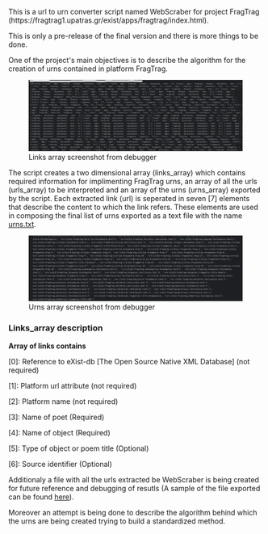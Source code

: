 <p>This is a url to urn converter script named WebScraber for project FragTrag (https://fragtrag1.upatras.gr/exist/apps/fragtrag/index.html).</p>
<p>This is only a pre-release of the final version and there is more things to be done.</p>
<p>One of the project's main objectives is to describe the algorithm for the creation of urns contained in platform FragTrag.</p>
<p><figure><img src="Docs/ssht-01.png" alt="Array screenshot from debugger" title="Array screenshot from debugger"><figcaption>Links array screenshot from debugger</figcaption></figure></p>
<p>The script creates a two dimensional array (links_array) which contains required information for implimenting FragTrag urns, an array of all the urls (urls_array) to be interpreted and an array of the urns (urns_array) exported by the script. Each extracted link (url) is seperated in seven [7] elements that describe the content to which the link refers. These elements are used in composing the final list of urns exported as a text file with the name <a href="Docs/urns.txt" target="_blank">urns.txt</a>.</p>
<p><figure><img src="Docs/ssht-02.png" alt="Array screenshot from debugger" title="Array screenshot from debugger"><figcaption>Urns array screenshot from debugger</figcaption></figure></p>
<h3>Links_array description</h3>
<p><strong>Array of links contains</strong></p>
    <p>[0]: Reference to eXist-db [The Open Source Native XML Database] (not required)</p>
    <p>[1]: Platform url attribute (not required)</p>
    <p>[2]: Platform name (not required)</p>
    <p>[3]: Name of poet (Required)</p>
    <p>[4]: Name of object (Required)</p>
    <p>[5]: Type of object or poem title (Optional)</p>
    <p>[6]: Source identifier (Optional)</p>
<p>Additionaly a file with all the urls extracted be WebScraber is being created for future reference and debugging of resutls (A sample of the file exported can be found <a href="Docs/urls.txt" target="_blank">here</a>).</p>
<p>Moreover an attempt is being done to describe the algorithm behind which the urns are being created trying to build a standardized method.</p>
